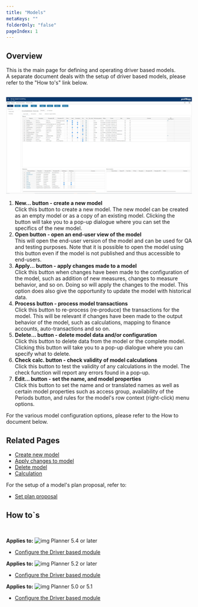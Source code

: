 ```yaml
---
title: "Models"
metaKeys: ""
folderOnly: "false"
pageIndex: 1
---
```

## Overview
This is the main page for defining and operating driver based models.<br/>
A separate document deals with the setup of driver based models, please refer to the "How to's" link below.<br/>
<br/>

![](img/driver-based-modelling-models.JPG)

1. **New... button - create a new model**<br/>
Click this button to create a new model. The new model can be created as an empty model or as a copy of an existing model. Clicking the button will take you to a pop-up dialogue where you can set the specifics of the new model.
2. **Open button - open an end-user view of the model**<br/>
This will open the end-user version of the model and can be used for QA and testing purposes. Note that it is possible to open the model using this button even if the model is not published and thus accessible to end-users.
3. **Apply... button - apply changes made to a model**<br/>
Click this button when changes have been made to the configuration of the model, such as addition of new measures, changes to measure behavior, and so on. Doing so will apply the changes to the model. This option does also give the opportunity to update the model with historical data.
4. **Process button - process model transactions**<br/>
Click this button to re-process (re-produce) the transactions for the model. This will be relevant if changes have been made to the output behavior of the model, such as calculations, mapping to finance accounts, auto-transactions and so on.
5. **Delete... button - delete model data and/or configuration**<br/>
Click this button to delete data from the model or the complete model. Clicking this button will take you to a pop-up dialogue where you can specify what to delete.
6. **Check calc. button - check validity of model calculations**<br/>
Click this button to test the validity of any calculations in the model. The check function will report any errors found in a pop-up.
7. **Edit... button - set the name, and model properties**<br/>
Click this button to set the name and or translated names as well as certain model properties such as access group, availability of the Periods button, and rules for the model's row context (right-click) menu options.

For the various model configuration options, please refer to the How to document below.

## Related Pages
-  [Create new model](/planner/workbooks/administration/driver-based-modelling/new-model)<br/>
-  [Apply changes to model](/planner/workbooks/administration/driver-based-modelling/apply)<br/>
-  [Delete model](/planner/workbooks/administration/driver-based-modelling/delete)<br/>
-  [Calculation](/planner/workbooks/administration/driver-based-modelling/calculation)<br/>

For the setup of a model's plan proposal, refer to:

-  [Set plan proposal](/planner/workbooks/data-management/driver-based-plan-proposal)

## How to`s

<br/>

**Applies to:** ![img](https://profitbasedocs.blob.core.windows.net/icons/yes-icon.png) Planner 5.4 or later
-  [Configure the Driver based module](https://profitbasedocs.blob.core.windows.net/enduserhelp/files/V5.4/Planner%20Driver%20based%20module.pdf)<br/>

**Applies to:** ![img](https://profitbasedocs.blob.core.windows.net/icons/yes-icon.png) Planner 5.2 or later
-  [Configure the Driver based module](https://profitbasedocs.blob.core.windows.net/enduserhelp/files/V5.2/Planner%20Driver%20based%20module.pdf)<br/>

**Applies to:** ![img](https://profitbasedocs.blob.core.windows.net/icons/yes-icon.png) Planner 5.0 or 5.1
-  [Configure the Driver based module](https://profitbasedocs.blob.core.windows.net/enduserhelp/files/v5/Planner%20Driver%20based%20module.pdf)<br/>
